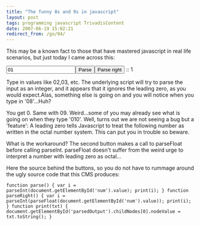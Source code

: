 ```yaml
---
title: "The funny 8s and 9s in javascript"
layout: post
tags: programming javascript TrivadisContent
date: 2007-06-19 15:02:21
redirect_from: /go/94/
---
```


This may be a known fact to those that have mastered javascript in real life scenarios, but just today I came across this:

<script language="javascript">
function parse() {
  var i = parseInt(document.getElementById('num').value);
  print(i);
}
function parseRight() {
  var i = parseInt(parseFloat(document.getElementById('num').value));
  print(i);
}
function print(txt) {
  document.getElementById('parsedOutput').childNodes[0].nodeValue = txt.toString();
}
</script>

<input type="text" value="01" id="num"><input type="button" value="Parse" onclick="parse();return false;"><input type="button" value="Parse right" onclick="parseRight();return false;"> :: <span id="parsedOutput">1</span>

Type in values like 02,03, etc. The underlying script will try to parse the input as an integer, and it appears that it ignores the leading zero, as you would expect.Alas, something else is going on and you will notice when you type in '08'...Huh?

You get 0. Same with 09. Weird...some of you may already see what is going on when they type '010'. Well, turns out we are not seeing a bug but a 'feature': A leading zero tells Javascript to treat the following number as written in the octal number system. This can put you in trouble so beware.

What is the workaround? The second button makes a call to parseFloat before calling parseInt. parseFloat doesn't suffer from the weird urge to interpret a number with leading zero as octal...

Here the source behind the buttons, so you do not have to rummage around the ugly source code that this CMS produces:

`
function parse() {
  var i = parseInt(document.getElementById('num').value);
  print(i);
}
function parseRight() {
  var i = parseInt(parseFloat(document.getElementById('num').value));
  print(i);
}
function print(txt) {
  document.getElementById('parsedOutput').childNodes[0].nodeValue = txt.toString();
}
`